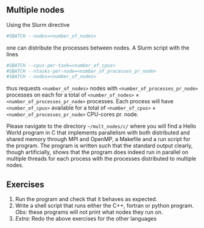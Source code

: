 Multiple nodes
---

Using the Slurm directive

```bash
#SBATCH --nodes=<number_of_nodes>
```

one can distribute the processes between nodes.
A Slurm script with the lines

```bash
#SBATCH --cpus-per-task=<number_of_cpus>
#SBATCH --ntasks-per-node=<number_of_processes_pr_node>
#SBATCH --nodes=<number_of_nodes>
```

thus requests `<number_of_nodes>` nodes with `<number_of_processes_pr_node>` processes on each for a total of `<number_of_nodes>` $\times$ `<number_of_processes_pr_node>` processes.
Each process will have `<number_of_cpus>` available for a total of `<number_of_cpus>` $\times$ `<number_of_processes_pr_node>` CPU-cores pr. node.

Please navigate to the directory `~/mult_nodes/c/` where you will find a Hello World program in C that implements parallelism with both distributed and shared memory through MPI and OpenMP, a Makefile and a run script for the program.
The program is written such that the standard output clearly, though artificially, shows that the program does indeed run in parallel on multiple threads for each process with the processes distributed to multiple nodes.

Exercises
---
1. Run the program and check that it behaves as expected.
2. Write a shell script that runs either the C++, fortran or python program. *Obs*: these programs will not print what nodes they run on.
3. *Extra*: Redo the above exercises for the other languages